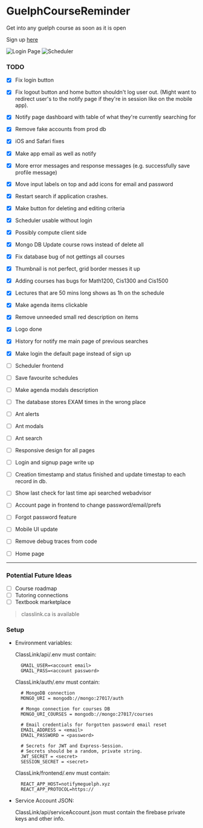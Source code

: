# GuelphCourseReminder
Get into any guelph course as soon as it is open

Sign up [here](https://notifymeguelph.xyz/)

![Login Page](https://imgur.com/k1Sap9v)
![Scheduler](https://imgur.com/AFUpc94)

### TODO
- [x] Fix login button
- [x] Fix logout button and home button shouldn't log user out. (Might want to redirect user's to the notify page if they're in session like on the mobile app).
- [x] Notify page dashboard with table of what they're currently searching for
- [x] Remove fake accounts from prod db
- [x] iOS and Safari fixes
- [x] Make app email as well as notify
- [x] More error messages and response messages (e.g. successfully save profile message)
- [x] Move input labels on top and add icons for email and password
- [x] Restart search if application crashes.
- [x] Make button for deleting and editing criteria
- [x] Scheduler usable without login
- [x] Possibly compute client side
- [x] Mongo DB Update course rows instead of delete all
- [x] Fix database bug of not gettings all courses
- [x] Thumbnail is not perfect, grid border messes it up
- [x] Adding courses has bugs for Math1200, Cis1300 and Cis1500
- [x] Lectures that are 50 mins long shows as 1h on the schedule
- [x] Make agenda items clickable
- [x] Remove unneeded small red description on items
- [x] Logo done
- [x] History for notify me main page of previous searches
- [x] Make login the default page instead of sign up

- [ ] Scheduler frontend
- [ ] Save favourite schedules
- [ ] Make agenda modals description
- [ ] The database stores EXAM times in the wrong place

- [ ] Ant alerts
- [ ] Ant modals
- [ ] Ant search

- [ ] Responsive design for all pages
- [ ] Login and signup page write up
- [ ] Creation timestamp and status finished and update timestap to each record in db.
- [ ] Show last check for last time api searched webadvisor
- [ ] Account page in frontend to change password/email/prefs
- [ ] Forgot password feature
- [ ] Mobile UI update
- [ ] Remove debug traces from code
- [ ] Home page
---
### Potential Future Ideas
- [ ] Course roadmap
- [ ] Tutoring connections
- [ ] Textbook marketplace

> classlink.ca is available

### Setup
- Environment variables:

    ClassLink/api/.env must contain:

        GMAIL_USER=<account email>
        GMAIL_PASS=<account password>
    
    ClassLink/auth/.env must contain:
        
        # MongoDB connection
        MONGO_URI = mongodb://mongo:27017/auth
        
        # Mongo connection for courses DB
        MONGO_URI_COURSES = mongodb://mongo:27017/courses

        # Email credentials for forgotten password email reset
        EMAIL_ADDRESS = <email>
        EMAIL_PASSWORD = <password>

        # Secrets for JWT and Express-Session.
        # Secrets should be a random, private string.
        JWT_SECRET = <secret>
        SESSION_SECRET = <secret>

        
    ClassLink/frontend/.env must contain:
        
        REACT_APP_HOST=notifymeguelph.xyz
        REACT_APP_PROTOCOL=https://

- Service Account JSON:

    ClassLink/api/serviceAccount.json must contain the firebase private keys and other info.
